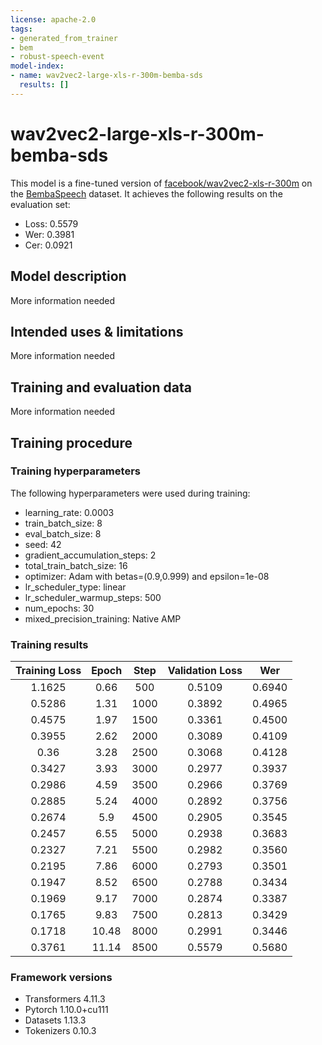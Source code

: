 ```yaml
---
license: apache-2.0
tags:
- generated_from_trainer
- bem
- robust-speech-event
model-index:
- name: wav2vec2-large-xls-r-300m-bemba-sds
  results: []
---
```


<!-- This model card has been generated automatically according to the information the Trainer had access to. You
should probably proofread and complete it, then remove this comment. -->

# wav2vec2-large-xls-r-300m-bemba-sds

This model is a fine-tuned version of [facebook/wav2vec2-xls-r-300m](https://huggingface.co/facebook/wav2vec2-xls-r-300m) on the [BembaSpeech](https://github.com/csikasote/BembaSpeech) dataset.
It achieves the following results on the evaluation set:
- Loss: 0.5579
- Wer: 0.3981
- Cer: 0.0921

## Model description

More information needed

## Intended uses & limitations

More information needed

## Training and evaluation data

More information needed

## Training procedure

### Training hyperparameters

The following hyperparameters were used during training:
- learning_rate: 0.0003
- train_batch_size: 8
- eval_batch_size: 8
- seed: 42
- gradient_accumulation_steps: 2
- total_train_batch_size: 16
- optimizer: Adam with betas=(0.9,0.999) and epsilon=1e-08
- lr_scheduler_type: linear
- lr_scheduler_warmup_steps: 500
- num_epochs: 30
- mixed_precision_training: Native AMP

### Training results

| Training Loss | Epoch | Step | Validation Loss | Wer    |
|:-------------:|:-----:|:----:|:---------------:|:------:|
| 1.1625        | 0.66  | 500  | 0.5109          | 0.6940 |
| 0.5286        | 1.31  | 1000 | 0.3892          | 0.4965 |
| 0.4575        | 1.97  | 1500 | 0.3361          | 0.4500 |
| 0.3955        | 2.62  | 2000 | 0.3089          | 0.4109 |
| 0.36          | 3.28  | 2500 | 0.3068          | 0.4128 |
| 0.3427        | 3.93  | 3000 | 0.2977          | 0.3937 |
| 0.2986        | 4.59  | 3500 | 0.2966          | 0.3769 |
| 0.2885        | 5.24  | 4000 | 0.2892          | 0.3756 |
| 0.2674        | 5.9   | 4500 | 0.2905          | 0.3545 |
| 0.2457        | 6.55  | 5000 | 0.2938          | 0.3683 |
| 0.2327        | 7.21  | 5500 | 0.2982          | 0.3560 |
| 0.2195        | 7.86  | 6000 | 0.2793          | 0.3501 |
| 0.1947        | 8.52  | 6500 | 0.2788          | 0.3434 |
| 0.1969        | 9.17  | 7000 | 0.2874          | 0.3387 |
| 0.1765        | 9.83  | 7500 | 0.2813          | 0.3429 |
| 0.1718        | 10.48 | 8000 | 0.2991          | 0.3446 |
| 0.3761        | 11.14 | 8500 | 0.5579          | 0.5680 |


### Framework versions

- Transformers 4.11.3
- Pytorch 1.10.0+cu111
- Datasets 1.13.3
- Tokenizers 0.10.3
